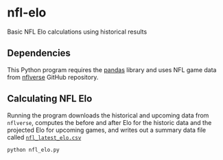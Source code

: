 # nfl-elo

Basic NFL Elo calculations using historical results

## Dependencies

This Python program requires the [pandas](https://pandas.pydata.org/)
library and uses NFL game data from
[nflverse](https://github.com/nflverse/nflverse/) GitHub repository.

## Calculating NFL Elo

Running the program downloads the historical and upcoming data from
`nflverse`, computes the before and after Elo for the historic data
and the projected Elo for upcoming games, and writes out a summary
data file called [`nfl_latest_elo.csv`](nfl_latest_elo.csv)

```
python nfl_elo.py
```
